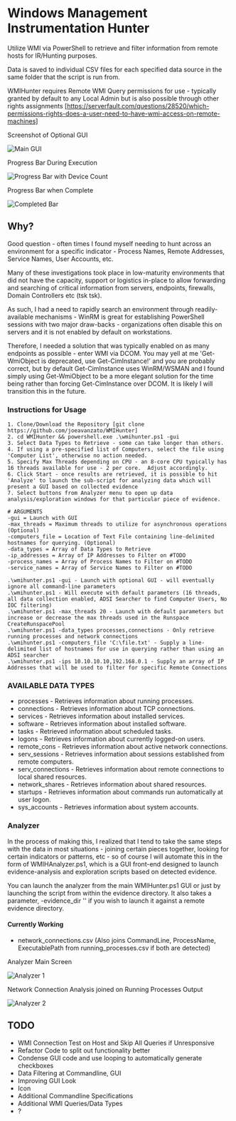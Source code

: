 # Windows Management Instrumentation Hunter
Utilize WMI via PowerShell to retrieve and filter information from remote hosts for IR/Hunting purposes.

Data is saved to individual CSV files for each specified data source in the same folder that the script is run from.

WMIHunter requires Remote WMI Query permissions for use - typically granted by default to any Local Admin but is also possible through other rights assignments [https://serverfault.com/questions/28520/which-permissions-rights-does-a-user-need-to-have-wmi-access-on-remote-machines]

Screenshot of Optional GUI

![Main GUI](screens/main.png)

Progress Bar During Execution

![Progress Bar with Device Count](screens/inprog1.png)

Progress Bar when Complete

![Completed Bar](screens/completed.png)


## Why?

Good question - often times I found myself needing to hunt across an environment for a specific indicator - Process Names, Remote Addresses, Service Names, User Accounts, etc.

Many of these investigations took place in low-maturity environments that did not have the capacity, support or logistics in-place to allow forwarding and searching of critical information from servers, endpoints, firewalls, Domain Controllers etc (tsk tsk).

As such, I had a need to rapidly search an environment through readily-available mechanisms - WinRM is great for establishing PowerShell sessions with two major draw-backs - organizations often disable this on servers and it is not enabled by default on workstations.

Therefore, I needed a solution that was typically enabled on as many endpoints as possible - enter WMI via DCOM.  You may yell at me 'Get-WmiObject is deprecated, use Get-CimInstance!' and you are probably correct, but by default Get-CimInstance uses WinRM/WSMAN and I found simply using Get-WmiObject to be a more elegant solution for the time being rather than forcing Get-CimInstance over DCOM.  It is likely I will transition this in the future.



### Instructions for Usage

```
1. Clone/Download the Repository [git clone https://github.com/joeavanzato/WMIHunter]
2. cd WMIHunter && powershell.exe .\wmihunter.ps1 -gui
3. Select Data Types to Retrieve - some can take longer than others.
4. If using a pre-specified list of Computers, select the file using 'Computer List', otherwise no action needed.
5. Specify Max Threads depending on CPU - an 8-core CPU typically has 16 threads available for use - 2 per core.  Adjust accordingly.
6. Click Start - once results are retrieved, it is possible to hit 'Analyze' to launch the sub-script for analyzing data which will present a GUI based on collected evidence
7. Select buttons from Analyzer menu to open up data analysis/exploration windows for that particular piece of evidence.

# ARGUMENTS
-gui = Launch with GUI
-max_threads = Maximum threads to utilize for asynchronous operations (Optional)
-computers_file = Location of Text File containing line-delimited hostnames for querying. (Optional)
-data_types = Array of Data Types to Retrieve
-ip_addresses = Array of IP Addresses to Filter on #TODO
-process_names = Array of Process Names to Filter on #TODO
-service_names = Array of Service Names to Filter on #TODO

.\wmihunter.ps1 -gui - Launch with optional GUI - will eventually ignore all command-line parameters
.\wmihunter.ps1 - Will execute with default parameters (16 threads, all data collection enabled, ADSI Searcher to find Computer Users, No IOC filtering)
.\wmihunter.ps1 -max_threads 20 - Launch with default parameters but increase or decrease the max threads used in the Runspace CreateRunspacePool
.\wmihunter.ps1 -data_types processes,connections - Only retrieve running processes and network connections
.\wmihunter.ps1 -computers_file 'C:\file.txt' - Supply a line-delimited list of hostnames for use in querying rather than using an ADSI searcher
.\wmihunter.ps1 -ips 10.10.10.10,192.168.0.1 - Supply an array of IP Addresses that will be used to filter for specific Remote Connections
```
### AVAILABLE DATA TYPES
* processes - Retrieves information about running processes.
* connections - Retrieves information about TCP connections.
* services - Retrieves information about installed services.
* software - Retrieves information about installed software.
* tasks - Retrieved information about scheduled tasks.
* logons - Retrieves information about currently logged-on users.
* remote_cons - Retrieves information about active network connections.
* serv_sessions - Retrieves information about sessions established from remote computers.
* serv_connections - Retrieves information about remote connections to local shared resources.
* network_shares - Retrieves information about shared resources.
* startups - Retrieves information about commands run automatically at user logon.
* sys_accounts - Retrieves information about system accounts.

### Analyzer
In the process of making this, I realized that I tend to take the same steps with the data in most situations - joining certain pieces together, looking for certain indicators or patterns, etc - so of course I will automate this in the form of WMIHAnalyzer.ps1, which is a GUI front-end designed to launch evidence-analysis and exploration scripts based on detected evidence.

You can launch the analyzer from the main WMIHunter.ps1 GUI or just by launching the script from within the evidence directory.  It also takes a parameter, -evidence_dir '' if you wish to launch it against a remote evidence directory.

#### Currently Working
* network_connections.csv (Also joins CommandLine, ProcessName, ExecutablePath from running_processes.csv if both are detected)

Analyzer Main Screen

![Analyzer 1](screens/analyzer_1.PNG)

Network Connection Analysis joined on Running Processes Output

![Analyzer 2](screens/analyzer_2.PNG)


## TODO
* WMI Connection Test on Host and Skip All Queries if Unresponsive
* Refactor Code to split out functionality better
* Condense GUI code and use looping to automatically generate checkboxes
* Data Filtering at Commandline, GUI
* Improving GUI Look
* Icon
* Additional Commandline Specifications
* Additional WMI Queries/Data Types 
* ?
